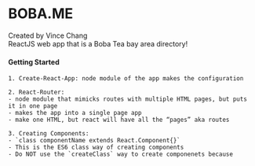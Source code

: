 # BOBA.ME
Created by Vince Chang </br>
ReactJS web app that is a Boba Tea bay area directory!

#### Getting Started
	1. Create-React-App: node module of the app makes the configuration
		
	2. React-Router:
	- node module that mimicks routes with multiple HTML pages, but puts it in one page
	- makes the app into a single page app
	- make one HTML, but react will have all the “pages” aka routes
	
	3. Creating Components:
	- `class componentName extends React.Component{}`
	- This is the ES6 class way of creating components
	- Do NOT use the `createClass` way to create componenets because